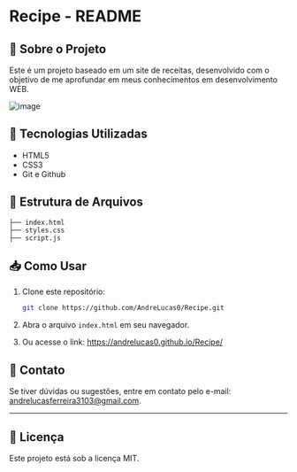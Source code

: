 # Recipe - README

## 📌 Sobre o Projeto
Este é um projeto baseado em um site de receitas, desenvolvido com o objetivo de me aprofundar em meus conhecimentos em desenvolvimento WEB.

![image](https://github.com/user-attachments/assets/8dd83f09-a9e7-4bf5-8490-95da07769309)


## 🚀 Tecnologias Utilizadas
- HTML5
- CSS3
- Git e Github

## 📂 Estrutura de Arquivos
```
├── index.html
├── styles.css
├── script.js
```

## 📥 Como Usar
1. Clone este repositório:
   ```sh
   git clone https://github.com/AndreLucas0/Recipe.git
   ```
2. Abra o arquivo `index.html` em seu navegador.

3. Ou acesse o link: https://andrelucas0.github.io/Recipe/

## 📩 Contato
Se tiver dúvidas ou sugestões, entre em contato pelo e-mail: [andrelucasferreira3103@gmail.com](mailto:andrelucasferreira3103@gmail.com).

---
## :memo: Licença
Este projeto está sob a licença MIT.
